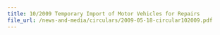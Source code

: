 ```yaml
---
title: 10/2009 Temporary Import of Motor Vehicles for Repairs
file_url: /news-and-media/circulars/2009-05-18-circular102009.pdf
---
```

